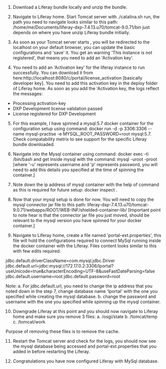 1. Download a Liferay bundle locally and unzip the bundle.

2. Navigate to Liferay home. Start Tomcat server with ./catalina.sh run, the path you need to navigate looks similar to this path: /home/me/Documents/liferay-dxp-7.4.13.u70/tomcat-9.0.71/bin just depends on where you have unzip Liferay bundle initially.

3. As soon as your Tomcat server starts , you will be redirected to the localhost on your default browser,  you can update the basic configurations and 'save' it. You get an warning 'This instance is not registered', that means you need to add an 'Activation key'.

4. You need to add an 'Activation key' for the liferay instance to run successfully. You can download it from here:http://localhost:8080/c/portal/license_activation [basically developer key]. You need to add this activation key in the deploy folder of Liferay home. As soon as you add the 'Activation key, the logs reflect the messages: 
- Processing activation-key
- DXP Development license validation passed
- License registered for DXP Development 

5. For this example, I have spinned a mysql:5.7 docker container for the configuration setup using command: docker run -d -p 3306:3306 --name mysql-practise -e MYSQL_ROOT_PASSWORD=root mysql:5.7. Check compatability metrix to see support for the specific Liferay bundle downloaded.

6. Navigate into the Mysql container using command: docker exec -ti <container-id> /bin/bash and get inside mysql with the command: mysql -uroot -proot [where '-u' represents username and 'p' represents password, you will need to add this details you specified at the time of spinning the container.]

7. Note down the ip address of mysql container with the help of command as this is required for future setup: docker inspect <container-id>.

8. Now that your mysql setup is done for now. You will need to copy the mysql connector jar file to this path: liferay-dxp-7.4.13.u70/tomcat-9.0.71/webapps/ROOT/WEB-INF/shielded-container-lib/ [Important point to note hear is that the connector jar file you just moved, should be relevant to the mysql version you have spinned for your docker container.] 

9. Navigate to Liferay home, create a file named 'portal-ext.properties', this file will hold the configurations required to connect MySql running inside the docker container with the Liferay. Files content looks similar to this with few edits required.

jdbc.default.driverClassName=com.mysql.jdbc.Driver
jdbc.default.url=jdbc:mysql://172.17.0.2:3306/lportal?useUnicode=true&characterEncoding=UTF-8&useFastDateParsing=false
jdbc.default.username=root
jdbc.default.password=root

Note: 
a. For jdbc.default.url, you need to change the ip address that you noted down in the step 7, change database name 'lportal' with the one you specified while creating the mysql database.
b. change the password and username with the one you specified while spinning up the mysql container.

10. Downgrade Liferay at this point and you should now navigate to Liferay home and make sure you remove 3 files:
a. /osgi/state
b. /tomcat/temp
c. /tomcat/work

Purpose of removing these files is to remove the cache.

11. Restart the Tomcat server and check for the logs, you should now see the mysql database being accessed and portal-ext.properties that you added in before restarting the Liferay.

12. Congratulations you have now configured Liferay with MySql database.
